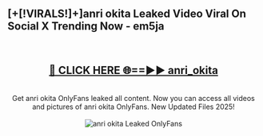 <h2>[+[!VIRALS!]+]anri okita Leaked Video Viral On Social X Trending Now - em5ja</h2>
<br>
<div align="center">
<h2><a href="https://libra.edu.pl?anri_okita" rel="nofollow">🔴 CLICK HERE 🌐==►► anri_okita</a></h2>
<br>
Get anri okita OnlyFans leaked all content. Now you can access all videos and pictures of anri okita OnlyFans. New Updated Files 2025!
<br>
<br>
<a href="https://libra.edu.pl?anri_okita" rel="nofollow" data-target="animated-image.originalLink"><img src="https://i.ibb.co.com/WyWwxjT/player-gif2.gif" alt="anri okita Leaked OnlyFans" style="max-width: 100%; display: inline-block;" data-target="animated-image.originalImage"></a>
</div>
<br>